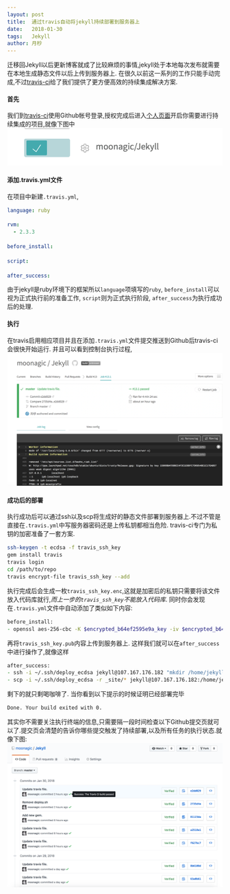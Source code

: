 ```yaml
---
layout: post
title:  通过travis自动将jekyll持续部署到服务器上
date:   2018-01-30
tags:   Jekyll
author: 月杪
---
```


迁移回Jekyll以后更新博客就成了比较麻烦的事情,jekyll处于本地每次发布就需要在本地生成静态文件以后上传到服务器上.
在很久以前这一系列的工作只能手动完成,不过[travis-ci](https://travis-ci.org)给了我们提供了更方便高效的持续集成解决方案.

#### 首先
我们到[travis-ci](https://travis-ci.org)使用Github帐号登录,授权完成后进入[个人页面](https://travis-ci.org/profile)开启你需要进行持续集成的项目,就像下图中
![](/images/2018/01/travis0.png)

#### 添加.travis.yml文件
在项目中新建`.travis.yml`,
```yml
language: ruby

rvm:
  - 2.3.3

before_install:

script:

after_success:

```
由于jekyll是ruby环境下的框架所以`language`项填写的`ruby`,
`before_install`可以视为正式执行前的准备工作,
`script`则为正式执行阶段,
`after_success`为执行成功后的处理.

#### 执行
在travis启用相应项目并且在添加`.travis.yml`文件提交推送到Github后travis-ci会很快开始运行.
并且可以看到控制台执行过程,
![](/images/2018/01/travis1.png)

#### 成功后的部署
执行成功后可以通过ssh以及scp将生成好的静态文件部署到服务器上.不过不管是直接在`.travis.yml`中写服务器密码还是上传私钥都相当危险.
travis-ci专门为私钥的加密准备了一套方案.
```zsh
ssh-keygen -t ecdsa -f travis_ssh_key
gem install travis
travis login
cd /path/to/repo
travis encrypt-file travis_ssh_key --add
```
执行完成后会生成一枚`travis_ssh_key.enc`,这就是加密后的私钥只需要将该文件放入代码库就行,*而上一步的`travis_ssh_key`不能放入代码库*.
同时你会发现在`.travis.yml`文件中自动添加了类似如下内容:
```zsh
before_install:
- openssl aes-256-cbc -K $encrypted_b64ef2595e9a_key -iv $encrypted_b64ef2595e9a_iv -in deploy_ecdsa.enc -out ~/.ssh/deploy_ecdsa -d
```
再将`travis_ssh_key.pub`内容上传到服务器上.
这样我们就可以在`after_success`中进行操作了,就像这样
```zsh
after_success:
- ssh -i ~/.ssh/deploy_ecdsa jekyll@107.167.176.182 "mkdir /home/jekyll/_content/"
- scp -i ~/.ssh/deploy_ecdsa -r _site/* jekyll@107.167.176.182:/home/jekyll/_content/
```
剩下的就只剩喝咖啡了.
当你看到以下提示的时候证明已经部署完毕
```zsh
Done. Your build exited with 0.
```
其实你不需要关注执行终端的信息,只需要隔一段时间检查以下Github提交页就可以了.提交页会清楚的告诉你哪些提交触发了持续部署,以及所有任务的执行状态.就像下图:
![](/images/2018/01/travis2.png)
